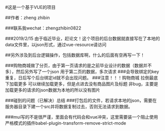 #这是一个基于VUE的项目

##作者：zheng zhibin

###联系我wechat：zhengzhibin0822

###2019/2/15 由于临近毕业，赶论文！这个项目的后台数据就直接写在了本地的data文件里，以json形式，通过vue-resource请访问

##另外涉及到后台逻辑操作，包括数据库啊，什么的后面有空再写一下！

###购物商城做了分页，由于第一页请求的是之前毕业设计的数据（数据并不多），然后另外写了一个json 用于第二页的数据，多次请求
###会导致绑定的key重复，日后写个后台绑定id就不会出现问题。
###注意！！！购物商城 拉倒最底下加载更多 可以继续加载更多，但是点进去没有商品图片及标题 非bug，主要是加载更多的请求的json数据为本地的所以没有图片

###碰到的问题（已解决）总结
###打包后的文件，若请求本地的json，需要在服务器目录下建一个src并将数据复制过去，否则无法请求到数据。

###mui写的不是很严谨，里面会有代码会和vue冲突，这里需要装一个阻止使用严格模式的插件babel-plugin-transform-remove-strict-mode

